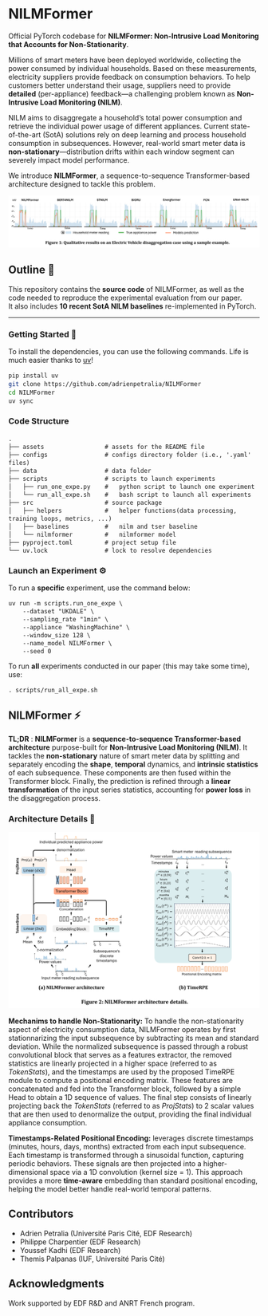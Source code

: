 # NILMFormer

Official PyTorch codebase for **NILMFormer: Non-Intrusive Load Monitoring that Accounts for Non-Stationarity**.

Millions of smart meters have been deployed worldwide, collecting the power consumed by individual households. Based on these measurements, electricity suppliers provide feedback on consumption behaviors. To help customers better understand their usage, suppliers need to provide **detailed** (per-appliance) feedback—a challenging problem known as **Non-Intrusive Load Monitoring (NILM)**.

NILM aims to disaggregate a household’s total power consumption and retrieve the individual power usage of different appliances. Current state-of-the-art (SotA) solutions rely on deep learning and process household consumption in subsequences. However, real-world smart meter data is **non-stationary**—distribution drifts within each window segment can severely impact model performance.

We introduce **NILMFormer**, a sequence-to-sequence Transformer-based architecture designed to tackle this problem.

<p align="center">
    <img width="700" src="https://github.com/adrienpetralia/NILMFormer/blob/main/assets/results_sample.png" alt="Results sample">
</p>



## Outline 📝

This repository contains the **source code** of NILMFormer, as well as the code needed to reproduce the experimental evaluation from our paper.  
It also includes **10 recent SotA NILM baselines** re-implemented in PyTorch.

---

### Getting Started 🚀

To install the dependencies, you can use the following commands. Life is much easier thanks to [uv](https://astral.sh/blog/uv)!

```bash
pip install uv
git clone https://github.com/adrienpetralia/NILMFormer
cd NILMFormer
uv sync
```


### Code Structure

```
.
├── assets                 # assets for the README file 
├── configs                # configs directory folder (i.e., '.yaml' files)
├── data                   # data folder
├── scripts                # scripts to launch experiments
│   ├── run_one_expe.py    #   python script to launch one experiment
│   └── run_all_expe.sh    #   bash script to launch all experiments
├── src                    # source package
│   ├── helpers            #   helper functions(data processing, training loops, metrics, ...)
│   ├── baselines          #   nilm and tser baseline
│   └── nilmformer         #   nilmformer model
├── pyproject.toml         # project setup file
└── uv.lock                # lock to resolve dependencies
```

### Launch an Experiment ⚙️

To run a **specific** experiment, use the command below:
```
uv run -m scripts.run_one_expe \
    --dataset "UKDALE" \
    --sampling_rate "1min" \
    --appliance "WashingMachine" \
    --window_size 128 \
    --name_model NILMFormer \
    --seed 0
```

To run **all** experiments conducted in our paper (this may take some time), use:
```
. scripts/run_all_expe.sh
```

## NILMFormer ⚡

**TL;DR** : **NILMFormer** is a **sequence-to-sequence Transformer-based architecture** purpose-built for **Non-Intrusive Load Monitoring (NILM)**. It tackles the **non-stationary** nature of smart meter data by splitting and separately encoding the **shape**, **temporal** dynamics, and **intrinsic statistics** of each subsequence. These components are then fused within the Transformer block. Finally, the prediction is refined through a **linear transformation** of the input series statistics, accounting for **power loss** in the disaggregation process.

### Architecture Details 🔎

<p align="center">
    <img width="600" src="https://github.com/adrienpetralia/NILMFormer/blob/main/assets/nilmformer_details.png" alt="NILMFormer">
</p>

**Mechanims to handle Non-Stationarity:** To handle the non-stationarity aspect of electricity consumption data, NILMFormer operates by first stationnarizing the input subsequence by subtracting its mean and standard deviation.
While the normalized subsequence is passed through a robust convolutional block that serves as a features extractor, the removed statistics are linearly projected in a higher space (referred to as *TokenStats*), and the timestamps are used by the proposed TimeRPE module to compute a positional encoding matrix.
These features are concatenated and fed into the Transformer block, followed by a simple Head to obtain a 1D sequence of values.
The final step consists of linearly projecting back the *TokenStats* (referred to as *ProjStats*) to 2 scalar values that are then used to denormalize the output, providing the final individual appliance consumption.

**Timestamps-Related Positional Encoding:** leverages discrete timestamps (minutes, hours, days, months) extracted from each input subsequence. Each timestamp is transformed through a sinusoidal function, capturing periodic behaviors. 
These signals are then projected into a higher-dimensional space via a 1D convolution (kernel size = 1). 
This approach provides a more **time-aware** embedding than standard positional encoding, helping the model better handle real-world temporal patterns. 


## Contributors

* Adrien Petralia (Université Paris Cité, EDF Research)
* Philippe Charpentier (EDF Research)
* Youssef Kadhi (EDF Research)
* Themis Palpanas (IUF, Université Paris Cité) 


## Acknowledgments

Work supported by EDF R&D and ANRT French program.
